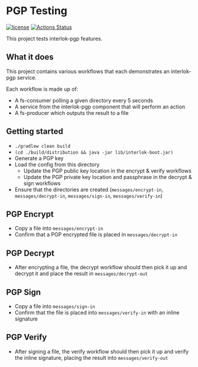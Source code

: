 # PGP Testing

[![license](https://img.shields.io/github/license/interlok-testing/testing_pgp.svg)](https://github.com/interlok-testing/testing_pgp/blob/develop/LICENSE)
[![Actions Status](https://github.com/interlok-testing/testing_pgp/actions/workflows/gradle-build.yml/badge.svg)](https://github.com/interlok-testing/testing_pgp/actions/workflows/gradle-build.yml)

This project tests interlok-pgp features.

## What it does

This project contains various workflows that each demonstrates an interlok-pgp service.

Each workflow is made up of:

* A fs-consumer polling a given directory every 5 seconds
* A service from the interlok-pgp component that will perform an action
* A fs-producer which outputs the result to a file

## Getting started

* `./gradlew clean build`
* `(cd ./build/distribution && java -jar lib/interlok-boot.jar)`
* Generate a PGP key
* Load the config from this directory
  - Update the PGP public key location in the encrypt & verify workflows
  - Update the PGP private key location and passphrase in the decrypt &
    sign workflows
* Ensure that the directories are created (`messages/encrypt-in`, `messages/decrypt-in`, `messages/sign-in`, `messages/verify-in`)

## PGP Encrypt

* Copy a file into `messages/encrypt-in`
* Confirm that a PGP encrypted file is placed in `messages/decrypt-in`

## PGP Decrypt

* After encrypting a file, the decrypt workflow should then pick it up
  and decrypt it and place the result in `messages/decrypt-out`

## PGP Sign

* Copy a file into `messages/sign-in`
* Confirm that the file is placed into `messages/verify-in` with an
  inline signature

## PGP Verify

* After signing a file, the verify workflow should then pick it up and
  verify the inline signature, placing the result into
  `messages/verify-out`
